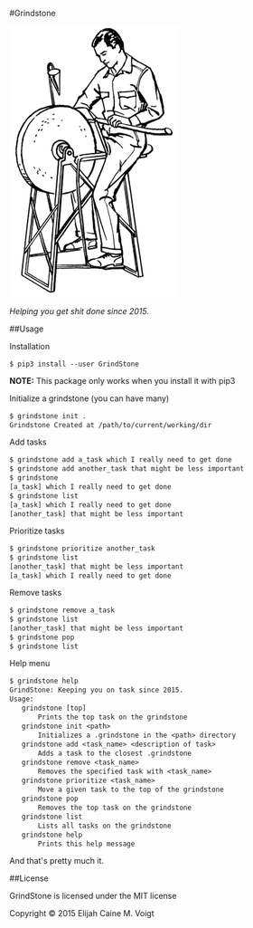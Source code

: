 #Grindstone

![Grindstone Logo](gs.png)

*Helping you get shit done since 2015.*

##Usage

Installation
```
$ pip3 install --user GrindStone
```

**NOTE:** This package only works when you install it with pip3


Initialize a grindstone (you can have many)
```
$ grindstone init .
Grindstone Created at /path/to/current/working/dir
```

Add tasks
```
$ grindstone add a_task which I really need to get done
$ grindstone add another_task that might be less important
$ grindstone
[a_task] which I really need to get done
$ grindstone list
[a_task] which I really need to get done
[another_task] that might be less important
```

Prioritize tasks
```
$ grindstone prioritize another_task
$ grindstone list
[another_task] that might be less important
[a_task] which I really need to get done
```

Remove tasks
```
$ grindstone remove a_task
$ grindstone list
[another_task] that might be less important
$ grindstone pop
$ grindstone list
```

Help menu
```
$ grindstone help
GrindStone: Keeping you on task since 2015.
Usage:
   grindstone [top]
       Prints the top task on the grindstone
   grindstone init <path>
       Initializes a .grindstone in the <path> directory
   grindstone add <task_name> <description of task>
       Adds a task to the closest .grindstone
   grindstone remove <task_name>
       Removes the specified task with <task_name>
   grindstone prioritize <task_name>
       Move a given task to the top of the grindstone
   grindstone pop
       Removes the top task on the grindstone
   grindstone list
       Lists all tasks on the grindstone
   grindstone help
       Prints this help message
```

And that's pretty much it.

##License

GrindStone is licensed under the MIT license

Copyright © 2015 Elijah Caine M. Voigt
